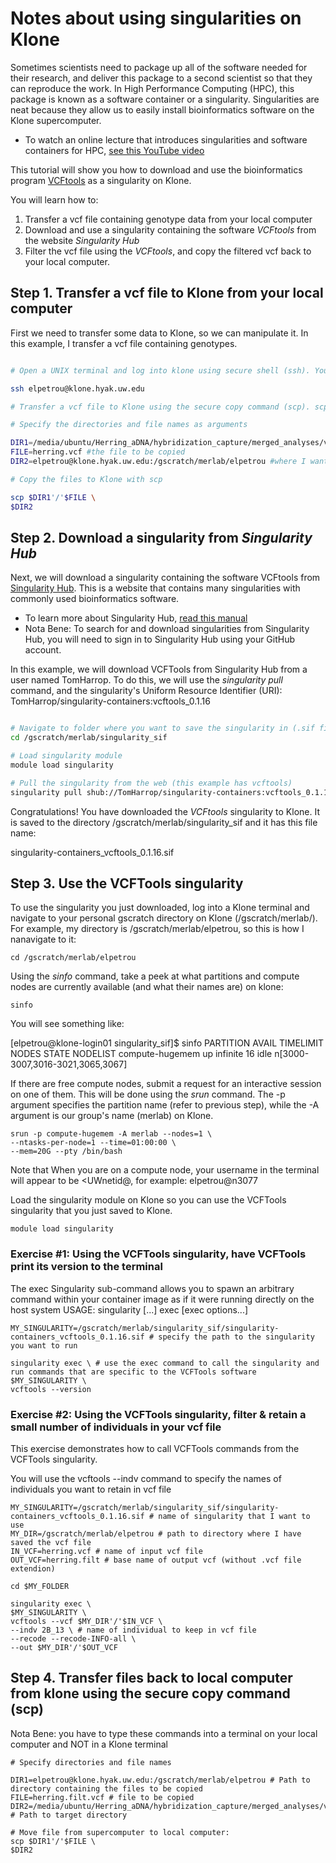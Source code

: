 # Notes about using singularities on Klone

Sometimes scientists need to package up all of the software needed for their research, and deliver this package to a second scientist so that they can reproduce the work. In High Performance Computing (HPC), this package is known as a software container or a singularity. Singularities are neat because they allow us to easily install bioinformatics software on the Klone supercomputer.

- To watch an online lecture that introduces singularities and software containers for HPC, [see this YouTube video](https://www.youtube.com/watch?v=vEjLuX0ClN0&t=1276s)

This tutorial will show you how to download and use the bioinformatics program [VCFtools](https://vcftools.github.io/man_latest.html) as a singularity on Klone.

You will learn how to:

1. Transfer a vcf file containing genotype data from your local computer
2. Download and use a singularity containing the software *VCFtools* from the website *Singularity Hub*
3. Filter the vcf file using the *VCFtools*, and copy the filtered vcf back to your local computer.

## Step 1. Transfer a vcf file to Klone from your local computer

First we need to transfer some data to Klone, so we can manipulate it. In this example, I transfer a vcf file containing genotypes.

``` bash

# Open a UNIX terminal and log into klone using secure shell (ssh). You will need your UW netID, UW password, and DUO two-factor authentication. Here is how I (elpetrou) do this:

ssh elpetrou@klone.hyak.uw.edu

# Transfer a vcf file to Klone using the secure copy command (scp). scp copies files between hosts on a network, using secure shell (ssh) for data transfer. 

# Specify the directories and file names as arguments 

DIR1=/media/ubuntu/Herring_aDNA/hybridization_capture/merged_analyses/variants_filtered #where the file lives on my local computer
FILE=herring.vcf #the file to be copied
DIR2=elpetrou@klone.hyak.uw.edu:/gscratch/merlab/elpetrou #where I want the file to go on Klone

# Copy the files to Klone with scp

scp $DIR1'/'$FILE \
$DIR2

```

## Step 2. Download a singularity from *Singularity Hub* 

Next, we will download a singularity containing the software VCFtools from [Singularity Hub](https://singularity-hub.org/). This is a website that contains many singularities with commonly used bioinformatics software.

 - To learn more about Singularity Hub, [read this manual](https://singularityhub.github.io/singularityhub-docs/#pancakes-getting-started)
 - Nota Bene: To search for and download singularities from Singularity Hub, you will need to sign in to Singularity Hub using your GitHub account.

In this example, we will download VCFTools from Singularity Hub from a user named TomHarrop. To do this, we will use the *singularity pull* command, and the singularity's Uniform Resource Identifier (URI): TomHarrop/singularity-containers:vcftools_0.1.16

``` bash

# Navigate to folder where you want to save the singularity in (.sif file)
cd /gscratch/merlab/singularity_sif

# Load singularity module
module load singularity

# Pull the singularity from the web (this example has vcftools)
singularity pull shub://TomHarrop/singularity-containers:vcftools_0.1.16

```
Congratulations! You have downloaded the *VCFtools* singularity to Klone. It is saved to the directory /gscratch/merlab/singularity_sif and it has this file name:
  
  singularity-containers_vcftools_0.1.16.sif

## Step 3. Use the VCFTools singularity

To use the singularity you just downloaded, log into a Klone terminal and navigate to your personal gscratch directory on Klone (/gscratch/merlab/<username>). For example, my directory is /gscratch/merlab/elpetrou, so this is how I nanavigate to it:

```
cd /gscratch/merlab/elpetrou
```
Using the *sinfo* command, take a peek at what partitions and compute nodes are currently available (and what their names are) on klone:

```
sinfo
```
You will see something like:

[elpetrou@klone-login01 singularity_sif]$ sinfo
PARTITION       AVAIL  TIMELIMIT  NODES  STATE NODELIST 
compute-hugemem    up   infinite     16   idle n[3000-3007,3016-3021,3065,3067]



If there are free compute nodes, submit a request for an interactive session on one of them.
This will be done using the *srun* command. The -p argument specifies the partition name (refer to previous step), while the -A argument is our group's name (merlab) on Klone.

```
srun -p compute-hugemem -A merlab --nodes=1 \
--ntasks-per-node=1 --time=01:00:00 \
--mem=20G --pty /bin/bash
```
Note that When you are on a compute node, your username in the terminal will appear to be <UWnetid@<nodename>, for example: elpetrou@n3077 

Load the singularity module on Klone so you can use the VCFTools singularity that you just saved to Klone.

```
module load singularity
```
### Exercise #1: Using the VCFTools singularity, have VCFTools print its version to the terminal

The exec Singularity sub-command allows you to spawn an arbitrary command within your container image as if it were running directly on the host system
USAGE: singularity [...] exec [exec options...] <container path> <command>

```
MY_SINGULARITY=/gscratch/merlab/singularity_sif/singularity-containers_vcftools_0.1.16.sif # specify the path to the singularity you want to run

singularity exec \ # use the exec command to call the singularity and run commands that are specific to the VCFTools software
$MY_SINGULARITY \
vcftools --version 

```

### Exercise #2: Using the VCFTools singularity, filter & retain a small number of individuals in your vcf file

This exercise demonstrates how to call VCFTools commands from the VCFTools singularity.

You will use the vcftools --indv command to specify the names of individuals you want to retain in vcf file

```
MY_SINGULARITY=/gscratch/merlab/singularity_sif/singularity-containers_vcftools_0.1.16.sif # name of singularity that I want to use
MY_DIR=/gscratch/merlab/elpetrou # path to directory where I have saved the vcf file
IN_VCF=herring.vcf # name of input vcf file
OUT_VCF=herring.filt # base name of output vcf (without .vcf file extendion)

cd $MY_FOLDER

singularity exec \
$MY_SINGULARITY \
vcftools --vcf $MY_DIR'/'$IN_VCF \
--indv 2B_13 \ # name of individual to keep in vcf file
--recode --recode-INFO-all \
--out $MY_DIR'/'$OUT_VCF

```

## Step 4. Transfer files back to local computer from klone using the secure copy command (scp)
 
Nota Bene: you have to type these commands into a terminal on your local computer and NOT in a Klone terminal

```
# Specify directories and file names

DIR1=elpetrou@klone.hyak.uw.edu:/gscratch/merlab/elpetrou # Path to directory containing the files to be copied
FILE=herring.filt.vcf # file to be copied
DIR2=/media/ubuntu/Herring_aDNA/hybridization_capture/merged_analyses/variants_filtered # Path to target directory

# Move file from supercomputer to local computer:
scp $DIR1'/'$FILE \
$DIR2

```




